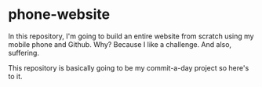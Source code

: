 # phone-website
In this repository, I'm going to build an entire website from scratch using my mobile phone and Github. Why? Because I like a challenge. And also, suffering.

This repository is basically going to be my commit-a-day project so here's to it.
